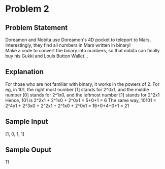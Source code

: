 # Problem 2
## Problem Statement
Doreamon and Nobita use Doreamon's 4D pocket to teleport to Mars. Interestingly, they find all numbers in Mars written in binary! <br/>
Make a code to convert the binary into numbers, so that nobita can finally buy his Gukki and Louis Button Wallet...

## Explanation
For those who are not familiar with binary, it works in the powers of 2. For eg, in 101, the right most number [1] stands for 2^0x1, and the middle number [0] stands for 2^1x0, and the leftmost number [1] stands for 2^2x1
Hence, 101 is 2^2x1 + 2^1x0 + 2^0x1 = 5+0+1 = 6
The same way, 10101 = 2^4x1 + 2^3x0 + 2^2x1 + 2^1x0 + 2^0x1 = 16+0+4+0+1 = 21
## Sample Input
[1, 0, 1, 1]

## Sample Ouput
11

